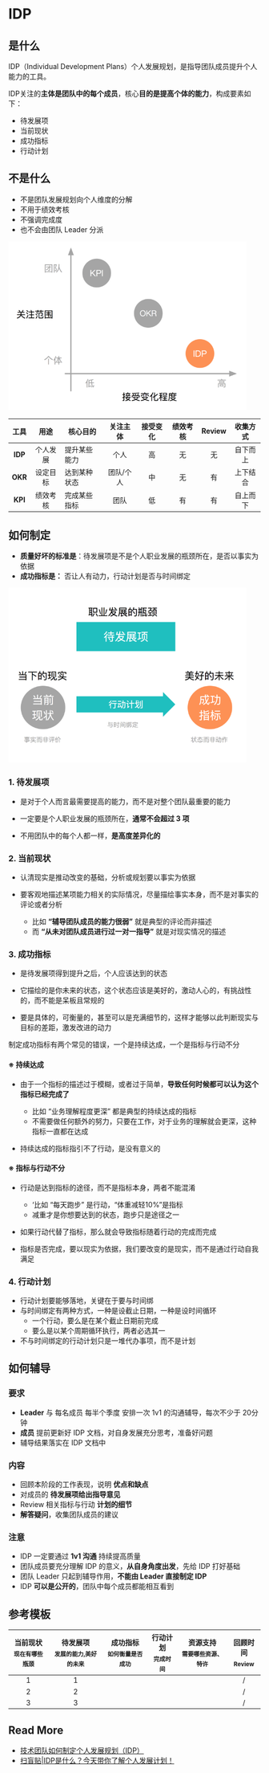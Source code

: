 # IDP



## 是什么

IDP（Individual Development Plans）个人发展规划，是指导团队成员提升个人能力的工具。



IDP关注的**主体是团队中的每个成员**，核心**目的是提高个体的能力**，构成要素如下：

- 待发展项
- 当前现状
- 成功指标
- 行动计划



## 不是什么


- 不是团队发展规划向个人维度的分解
- 不用于绩效考核
- 不强调完成度
- 也不会由团队 Leader 分派

<img src="-images/VS-IDP-OKR-KPI.png" alt="img" style="zoom: 66%;" />

|  工具   |   用途   | 核心目的     | 关注主体  | 接受变化 | 绩效考核 | Review | 收集方式 |
| :-----: | :------: | ------------ | :-------: | :------: | :------: | :----: | :------: |
| **IDP** | 个人发展 | 提升某些能力 |   个人    |    高    |    无    |   无   | 自下而上 |
| **OKR** | 设定目标 | 达到某种状态 | 团队/个人 |    中    |    无    |   有   | 上下结合 |
| **KPI** | 绩效考核 | 完成某些指标 |   团队    |    低    |    有    |   有   | 自上而下 |



## 如何制定

- **质量好坏的标准是**：待发展项是不是个人职业发展的瓶颈所在，是否以事实为依据
- **成功指标是：** 否让人有动力，行动计划是否与时间绑定



<img src="-images/IDP-DOIT.png" alt="img" style="zoom:66%;" />



### 1. 待发展项

- 是对于个人而言最需要提高的能力，而不是对整个团队最重要的能力

- 一定要是个人职业发展的瓶颈所在，**通常不会超过 3 项**

- 不用团队中的每个人都一样，**是高度差异化的**



### 2. 当前现状

- 认清现实是推动改变的基础，分析或规划要以事实为依据

- 要客观地描述某项能力相关的实际情况，尽量描绘事实本身，而不是对事实的评论或者分析
  - 比如 **“辅导团队成员的能力很弱”** 就是典型的评论而非描述
  - 而 **“从未对团队成员进行过一对一指导”** 就是对现实情况的描述



### 3. 成功指标

- 是待发展项得到提升之后，个人应该达到的状态

- 它描绘的是你未来的状态，这个状态应该是美好的，激动人心的，有挑战性的，而不能是呆板且常规的

- 要是具体的，可衡量的，甚至可以是充满细节的，这样才能够以此判断现实与目标的差距，激发改进的动力

  

制定成功指标有两个常见的错误，一个是持续达成，一个是指标与行动不分



#### ※ 持续达成

- 由于一个指标的描述过于模糊，或者过于简单，**导致任何时候都可以认为这个指标已经完成了**
  - 比如 “业务理解程度更深” 都是典型的持续达成的指标
  - 不需要做任何额外的努力，只要在工作，对于业务的理解就会更深，这种指标一直都在达成

- 持续达成的指标指引不了行动，是没有意义的



#### ※ 指标与行动不分

- 行动是达到指标的途径，而不是指标本身，两者不能混淆
  - ‘比如 “每天跑步” 是行动，“体重减轻10%”是指标
  - 减重才是你想要达到的状态，跑步只是途径之一

- 如果行动代替了指标，那么就会导致指标随着行动的完成而完成
- 指标是否完成，要以现实为依据，我们要改变的是现实，而不是通过行动自我满足



### 4. 行动计划

- 行动计划要能够落地，关键在于要与时间绑
- 与时间绑定有两种方式，一种是设截止日期，一种是设时间循环
  - 一个行动，要么是在某个截止日期前完成
  - 要么是以某个周期循环执行，两者必选其一
- 不与时间绑定的行动计划只是一堆代办事项，而不是计划



## 如何辅导



### 要求

- **Leader** 与 每名成员 每半个季度 安排一次 1v1 的沟通辅导，每次不少于 20分钟
- **成员** 提前更新好 IDP 文档，对自身发展充分思考，准备好问题
- 辅导结果落实在 IDP 文档中



### 内容

- 回顾本阶段的工作表现，说明 **优点和缺点**
- 对成员的 **待发展项给出指导意见**
- Review 相关指标与行动 **计划的细节**
- **解答疑问**，收集团队成员的建议



### 注意

- IDP 一定要通过 **1v1 沟通** 持续提高质量
- 团队成员要充分理解 IDP 的意义，**从自身角度出发**，先给 IDP 打好基础
- 团队 Leader 只起到辅导作用，**不能由 Leader 直接制定 IDP**
- IDP **可以是公开的**，团队中每个成员都能相互看到



## 参考模板

| 当前现状<br /><sub>现在有哪些瓶颈</sub> | 待发展项<br /><sub>发展的能力,美好的未来</sub> | 成功指标<br /><sub>如何衡量是否成功</sub> | 行动计划<br /><sub>完成时间</sub> | 资源支持<br /><sub>需要哪些资源、特许</sub> | 回顾时间<br /><sub>Review</sub> |
| :-------------------------------------: | :-------------------------------------------: | :------: | :------: | :------: | :------: |
| 1 | 1 |          |          |          | / |
| 2 | 2 |          |          |          | / |
| 3 | 3 |          |          |          | / |



## Read More

- [技术团队如何制定个人发展规划（IDP）](https://zhuanlan.zhihu.com/p/28133037)
- [扫盲贴|IDP是什么？今天带你了解个人发展计划！](https://zhuanlan.zhihu.com/p/336687573)